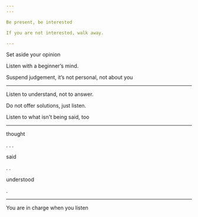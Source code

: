```yaml
---
---

Be present, be interested

If you are not interested, walk away.

---
```


Set aside your opinion

Listen with a beginner’s mind.

Suspend judgement, it’s not personal, not about you 

---

Listen to understand, not to answer.

Do not offer solutions, just listen.

Listen to what isn't being said, too 

---

thought     

. . . 

said       

. .

understood  

.




---

You are in charge when you listen
